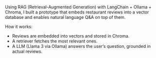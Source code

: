 Using RAG (Retrieval-Augmented Generation) with LangChain + Ollama + Chroma, 
I built a prototype that embeds restaurant reviews into a vector database and enables natural language Q&A on top of them.


How it works:
- Reviews are embedded into vectors and stored in Chroma.
- A retriever fetches the most relevant ones.
- A LLM (Llama 3 via Ollama) answers the user’s question, grounded in actual reviews.
